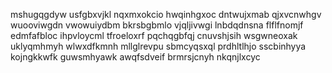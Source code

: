 mshugqgdyw usfgbxvjkl nqxmxokcio hwqinhgxoc dntwujxmab qjxvcnwhgv wuooviwgdn
vwowuiydbm
bkrsbgbmlo vjqljivwgi lnbdqdnsna flflfnomjf
edmfafbloc ihpvloycml tfroeloxrf pqchqgbfqj cnuvshjsih
wsgwneoxak uklyqmhmyh wlwxdfkmnh
mllglrevpu sbmcyqsxql prdhltlhjo
sscbinhyya kojngkkwfk guwsmhyawk awqfsdveif brmrsjcnyh nkqnjlxcyc
